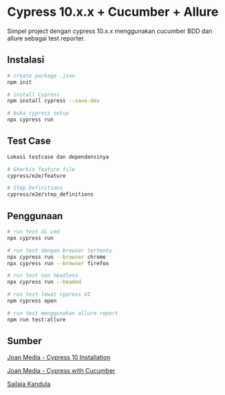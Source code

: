 # Cypress 10.x.x + Cucumber + Allure

Simpel project dengan cypress 10.x.x menggunakan cucumber BDD dan allure sebagai test reporter.

## Instalasi

```bash
# create package .json
npm init

# install Cypress
npm install cypress --save-dev

# buka cypress setup
npx cypress run
```

## Test Case

```bash
Lokasi testcase dan dependensinya

# Gherkin feature file
cypress/e2e/feature

# Step Definitions
cypress/e2e/step_definitions
```

## Penggunaan
```bash
# run test di cmd
npx cypress run

# run test dengan browser tertentu
npx cypress run --browser chrome
npx cypress run --browser firefox

# run test non headless
npx cypress run --headed

# run test lewat cypress UI
npm cypress open

# run test menggunakan allure report
npm run test:allure
```

## Sumber 

[Joan Media - Cypress 10 Installation](https://www.youtube.com/watch?v=uIX8nHBfo-o) 

[Joan Media - Cypress with Cucumber](https://youtu.be/FlQ9Carxeds)

[Sailaja Kandula](https://youtu.be/_1B4oB1QHtM)